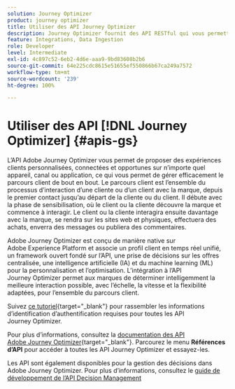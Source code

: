 ```yaml
---
solution: Journey Optimizer
product: journey optimizer
title: Utiliser des API Journey Optimizer
description: Journey Optimizer fournit des API RESTful qui vous permettent d’effectuer des opérations clés par programmation dans vos applications. Découvrez comment y accéder et comment les utiliser.
feature: Integrations, Data Ingestion
role: Developer
level: Intermediate
exl-id: 4c897c52-6eb2-4d6e-aaa9-9bd83608b2b6
source-git-commit: 64e225cdc8615e51655ef550866b67ca249a7572
workflow-type: tm+mt
source-wordcount: '239'
ht-degree: 100%

---
```


# Utiliser des API [!DNL Journey Optimizer] {#apis-gs}

L’API Adobe Journey Optimizer vous permet de proposer des expériences clients personnalisées, connectées et opportunes sur n’importe quel appareil, canal ou application, ce qui vous permet de gérer efficacement le parcours client de bout en bout. Le parcours client est l’ensemble du processus d’interaction d’une cliente ou d’un client avec la marque, depuis le premier contact jusqu’au départ de la cliente ou du client. Il débute avec la phase de sensibilisation, où le client ou la cliente découvre la marque et commence à interagir. Le client ou la cliente interagira ensuite davantage avec la marque, se rendra sur les sites web et physiques, effectuera des achats, enverra des messages ou publiera des commentaires.

Adobe Journey Optimizer est conçu de manière native sur Adobe Experience Platform et associe un profil client en temps réel unifié, un framework ouvert fondé sur l’API, une prise de décisions sur les offres centralisée, une intelligence artificielle (IA) et du machine learning (ML) pour la personnalisation et l’optimisation. L’intégration à l’API Journey Optimizer permet aux marques de déterminer intelligemment la meilleure interaction possible, avec l’échelle, la vitesse et la flexibilité adaptées, pour l’ensemble du parcours client.

Suivez [ce tutoriel](https://developer.adobe.com/journey-optimizer-apis/references/authentication/){target="_blank"} pour rassembler les informations d’identification d’authentification requises pour toutes les API Journey Optimizer.

Pour plus d’informations, consultez la [documentation des API Adobe Journey Optimizer](https://developer.adobe.com/journey-optimizer-apis/){target="_blank"}. Parcourez le menu **Références d’API** pour accéder à toutes les API Journey Optimizer et essayez-les.

Les API sont également disponibles pour la gestion des décisions dans Adobe Journey Optimizer. Pour plus d’informations, consultez le [guide de développement de l’API Decision Management](../offers/api-reference/getting-started.md)
